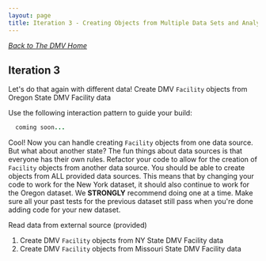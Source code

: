 ```yaml
---
layout: page
title: Iteration 3 - Creating Objects from Multiple Data Sets and Analyzing Our Data
---
```


_[Back to The DMV Home](./index)_

## Iteration 3

Let's do that again with different data! Create DMV `Facility` objects from Oregon State DMV Facility data

Use the following interaction pattern to guide your build:
```ruby
  coming soon...
```


Cool! Now you can handle creating `Facility` objects from one data source. But what about another state? The fun things about data sources is that everyone has their own rules. Refactor your code to allow for the creation of `Facility` objects from another data source. You should be able to create objects from ALL provided data sources. This means that by changing your code to work for the New York dataset, it should also continue to work for the Oregon dataset. We **STRONGLY** recommend doing one at a time. Make sure all your past tests for the previous dataset still pass when you're done adding code for your new dataset.

Read data from external source (provided)
  1.  Create DMV `Facility` objects from NY State DMV Facility data
  2.  Create DMV `Facility` objects from Missouri State DMV Facility data
